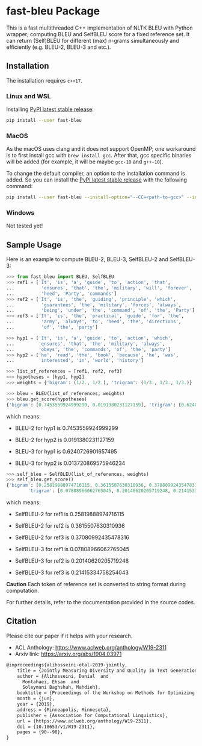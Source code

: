 # fast-bleu Package

This is a fast multithreaded C++ implementation of NLTK BLEU with Python wrapper; computing BLEU and SelfBLEU score for a fixed reference set.
It can return (Self)BLEU for different (max) n-grams simultaneously and efficiently (e.g. BLEU-2, BLEU-3 and etc.).

## Installation

The installation requires `c++17`.

### Linux and WSL

Installing [PyPI latest stable release](https://pypi.org/project/fast-bleu/):

``` bash
pip install --user fast-bleu
```

### MacOS

As the macOS uses clang and it does not support OpenMP; one workaround is to first install gcc with `brew install gcc`. After that, gcc specific binaries will be added (for example, it will be maybe `gcc-10`
and `g++-10`).

To change the default compiler, an option to the installation command is added. So you can install the [PyPI latest stable release](https://pypi.org/project/fast-bleu/) with the following command:

``` bash
pip install --user fast-bleu --install-option="--CC=<path-to-gcc>" --install-option="--CXX=<path-to-g++>"
```

### Windows

Not tested yet!

## Sample Usage

Here is an example to compute BLEU-2, BLEU-3, SelfBLEU-2 and SelfBLEU-3:

``` python
>>> from fast_bleu import BLEU, SelfBLEU
>>> ref1 = ['It', 'is', 'a', 'guide', 'to', 'action', 'that',
...          'ensures', 'that', 'the', 'military', 'will', 'forever',
...          'heed', 'Party', 'commands']
>>> ref2 = ['It', 'is', 'the', 'guiding', 'principle', 'which',
...          'guarantees', 'the', 'military', 'forces', 'always',
...          'being', 'under', 'the', 'command', 'of', 'the', 'Party']
>>> ref3 = ['It', 'is', 'the', 'practical', 'guide', 'for', 'the',
...          'army', 'always', 'to', 'heed', 'the', 'directions',
...          'of', 'the', 'party']

>>> hyp1 = ['It', 'is', 'a', 'guide', 'to', 'action', 'which',
...         'ensures', 'that', 'the', 'military', 'always',
...         'obeys', 'the', 'commands', 'of', 'the', 'party']
>>> hyp2 = ['he', 'read', 'the', 'book', 'because', 'he', 'was',
...         'interested', 'in', 'world', 'history']

>>> list_of_references = [ref1, ref2, ref3]
>>> hypotheses = [hyp1, hyp2]
>>> weights = {'bigram': (1/2., 1/2.), 'trigram': (1/3., 1/3., 1/3.)}

>>> bleu = BLEU(list_of_references, weights)
>>> bleu.get_score(hypotheses)
{'bigram': [0.7453559924999299, 0.0191380231127159], 'trigram': [0.6240726901657495, 0.013720869575946234]}
```

which means:

* BLEU-2 for hyp1 is 0.7453559924999299
* BLEU-2 for hyp2 is 0.0191380231127159

* BLEU-3 for hyp1 is 0.6240726901657495
* BLEU-3 for hyp2 is 0.013720869575946234

```python
>>> self_bleu = SelfBLEU(list_of_references, weights)
>>> self_bleu.get_score()
{'bigram': [0.25819888974716115, 0.3615507630310936, 0.37080992435478316],
        'trigram': [0.07808966062765045, 0.20140620205719248, 0.21415334758254043]}
```

which means:

* SelfBLEU-2 for ref1 is 0.25819888974716115
* SelfBLEU-2 for ref2 is 0.3615507630310936
* SelfBLEU-2 for ref3 is 0.37080992435478316

* SelfBLEU-3 for ref1 is 0.07808966062765045
* SelfBLEU-3 for ref2 is 0.20140620205719248
* SelfBLEU-3 for ref3 is 0.21415334758254043

**Caution** Each token of reference set is converted to string format during computation.

For further details, refer to the documentation provided in the source codes.

## Citation

Please cite our paper if it helps with your research.

* ACL Anthology: <https://www.aclweb.org/anthology/W19-2311>
* Arxiv link: <https://arxiv.org/abs/1904.03971>

```latex
@inproceedings{alihosseini-etal-2019-jointly,
    title = {Jointly Measuring Diversity and Quality in Text Generation Models},
    author = {Alihosseini, Danial  and
      Montahaei, Ehsan  and
      Soleymani Baghshah, Mahdieh},
    booktitle = {Proceedings of the Workshop on Methods for Optimizing and Evaluating Neural Language Generation},
    month = {jun},
    year = {2019},
    address = {Minneapolis, Minnesota},
    publisher = {Association for Computational Linguistics},
    url = {https://www.aclweb.org/anthology/W19-2311},
    doi = {10.18653/v1/W19-2311},
    pages = {90--98},
}

```
